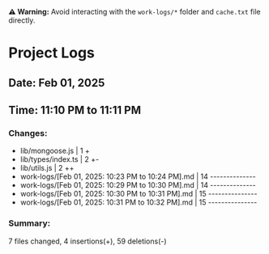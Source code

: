 **⚠️ Warning:** Avoid interacting with the `work-logs/*` folder and `cache.txt` file directly.

# Project Logs

## Date: Feb 01, 2025

## Time: 11:10 PM to 11:11 PM

### Changes:
- lib/mongoose.js                                   |  1 +
-  lib/types/index.ts                                |  2 +-
-  lib/utils.js                                      |  2 ++
-  work-logs/[Feb 01, 2025: 10:23 PM to 10:24 PM].md | 14 --------------
-  work-logs/[Feb 01, 2025: 10:29 PM to 10:30 PM].md | 14 --------------
-  work-logs/[Feb 01, 2025: 10:30 PM to 10:31 PM].md | 15 ---------------
-  work-logs/[Feb 01, 2025: 10:31 PM to 10:32 PM].md | 15 ---------------

### Summary:
 7 files changed, 4 insertions(+), 59 deletions(-)